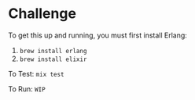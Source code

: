 # Challenge

To get this up and running, you must first install Erlang:

1. ```brew install erlang```
2. ```brew install elixir```

To Test:
  ```mix test```

To Run:
  ```WIP```
